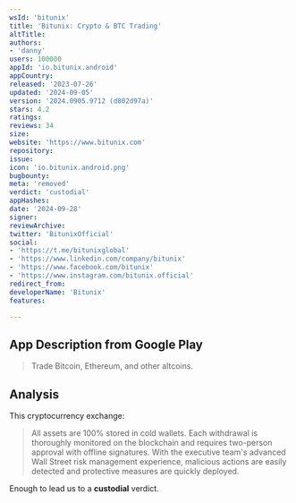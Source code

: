 ```yaml
---
wsId: 'bitunix'
title: 'Bitunix: Crypto & BTC Trading'
altTitle: 
authors:
- 'danny'
users: 100000
appId: 'io.bitunix.android'
appCountry: 
released: '2023-07-26'
updated: '2024-09-05'
version: '2024.0905.9712 (d802d97a)'
stars: 4.2
ratings: 
reviews: 34
size: 
website: 'https://www.bitunix.com'
repository: 
issue: 
icon: 'io.bitunix.android.png'
bugbounty: 
meta: 'removed'
verdict: 'custodial'
appHashes: 
date: '2024-09-28'
signer: 
reviewArchive: 
twitter: 'BitunixOfficial'
social:
- 'https://t.me/bitunixglobal'
- 'https://www.linkedin.com/company/bitunix'
- 'https://www.facebook.com/bitunix'
- 'https://www.instagram.com/bitunix.official'
redirect_from: 
developerName: 'Bitunix'
features: 

---
```


## App Description from Google Play

> Trade Bitcoin, Ethereum, and other altcoins.

## Analysis 

This cryptocurrency exchange:

> All assets are 100% stored in cold wallets. Each withdrawal is thoroughly monitored on the blockchain and requires two-person approval with offline signatures. With the executive team's advanced Wall Street risk management experience, malicious actions are easily detected and protective measures are quickly deployed.

Enough to lead us to a **custodial** verdict.